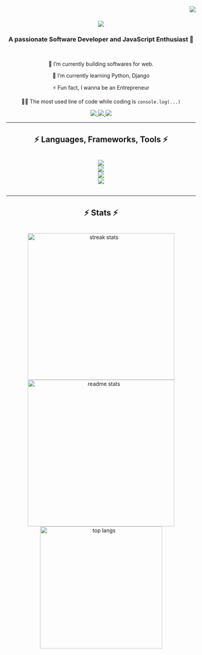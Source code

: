 <img align="right" src="https://visitor-badge.laobi.icu/badge?page_id=tonmoy-dev.tonmoy-dev" />

<h1 align="center">
    <img src="https://readme-typing-svg.herokuapp.com/?font=Righteous&size=35&center=true&vCenter=true&width=500&height=70&duration=4000&lines=Hi+There!+👋;+I'm+Tonmoy+Roy!;" />
</h1>
<h3 align="center">A passionate Software Developer and JavaScript Enthusiast 🚀</h3>
<br/>

<div align="center">
  

  🔭 I’m currently building softwares for web.
  
  🌱 I’m currently learning Python, Django
 
 ⚡ Fun fact, I wanna be an Entrepreneur

 👨‍💻 The most used line of code while coding is `console.log(...)`
</div>

<div align="center"> 
  <a href="mailto:tonmoyroydev@gmail.com.">
    <img src="https://img.shields.io/badge/Gmail-333333?style=for-the-badge&logo=gmail&logoColor=red" />
  </a>
  <a href="https://www.linkedin.com/in/tonmoy-dev/" target="_blank">
    <img src="https://img.shields.io/badge/LinkedIn-0077B5?style=for-the-badge&logo=linkedin&logoColor=white" target="_blank" />
  </a>
  <a href="https://tonmoy-dev.vercel.app/" target="_blank">
     <img src="https://img.shields.io/badge/Portfolio-FF5722?style=for-the-badge&logo=todoist&logoColor=white" target="_blank" /> </a>
</div>

<hr/>
<h2 align="center">⚡ Languages, Frameworks, Tools ⚡</h2>
<br/>
<div align="center">
    <img src="https://skillicons.dev/icons?i=typescript,javascript,python,java,c,css,html" /> <br/>
    <img src="https://skillicons.dev/icons?i=nextjs,react,redux,tailwind,mui,sass,bootstrap" />  <br/>
    <img src="https://skillicons.dev/icons?i=nodejs,express,firebase,mongodb,mysql" /> <br/>
    <img src="https://skillicons.dev/icons?i=vite,git,notion,figma" /><br>
</div>
<br/>

<hr/>
<h2 align="center">⚡ Stats ⚡</h2>
<br>
<div align=center>
  <img width=390 src="https://github-readme-streak-stats-salesp07.vercel.app/?user=tonmoy-dev&count_private=true&theme=react&border_radius=10" alt="streak stats"/>
  <img width=390 src="https://github-readme-stats.vercel.app/api?username=tonmoy-dev&count_private=true&show_icons=true&theme=react&rank_icon=github&border_radius=10" alt="readme stats" />
  <br/>
  <img width=325 align="center" src="https://github-readme-stats.vercel.app/api/top-langs/?username=tonmoy-dev&hide=HTML&langs_count=6&layout=donut&theme=react&border_radius=10&size_weight=0.5&count_weight=0.5&exclude_repo=github-readme-stats" alt="top langs" />
</div>
<br/>


<!--
<hr/>
<div align="center">
<a href='https://ko-fi.com' target='_blank'><img height='64' style='border:0px;height:64px;' src='https://storage.ko-fi.com/cdn/kofi1.png?v=3' border='0' alt='Buy Me a Coffee at ko-fi.com' /></a>
</div>
<br/>
-->
